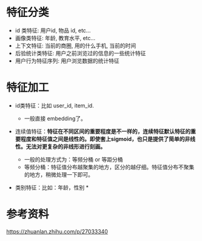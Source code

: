 #  特征分类

- id 类特征: 用户id, 物品 id, etc...
- 画像类特征: 年龄, 教育水平, etc...
- 上下文特征: 当前的商圈, 用的什么手机, 当前的时间
- 后验统计类特征: 用户之前浏览过的信息的一些统计特征
- 用户行为特征序列: 用户浏览数据的统计特征



# 特征加工

* id类特征：比如 user_id, item_id.
  * 一般直接 embedding了。

* 连续值特征：**特征在不同区间的重要程度是不一样的，连续特征默认特征的重要程度和特征值之间是线性的。即使套上sigmoid，也只是提供了简单的非线性。无法对更复杂的非线形进行刻画。**
  * 一般的处理方式为：等频分桶 or 等距分桶
  * 等频分桶：特征值分布越聚集的地方，区分的越仔细。特征值分布不聚集的地方，稍微处理一下即可。
* 类别特征：比如：年龄，性别
  * 





# 参考资料

https://zhuanlan.zhihu.com/p/27033340

